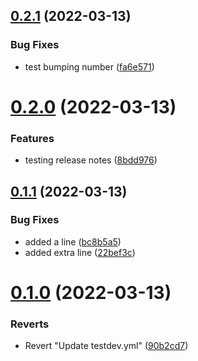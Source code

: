 ## [0.2.1](https://github.com/appicompany/demo-appi/compare/v0.2.0...v0.2.1) (2022-03-13)


### Bug Fixes

* test bumping number ([fa6e571](https://github.com/appicompany/demo-appi/commit/fa6e571b01fdc4ad5fc0868b8cbedcf7c82e7e0c))



# [0.2.0](https://github.com/appicompany/demo-appi/compare/v0.1.1...v0.2.0) (2022-03-13)


### Features

* testing release notes ([8bdd976](https://github.com/appicompany/demo-appi/commit/8bdd976a18dedc2c9f21735bf8c7594d4db56374))



## [0.1.1](https://github.com/appicompany/demo-appi/compare/v0.1.0...v0.1.1) (2022-03-13)


### Bug Fixes

* added a line ([bc8b5a5](https://github.com/appicompany/demo-appi/commit/bc8b5a5edc564a8b3b630f182ab20553f7b4b8b9))
* added extra line ([22bef3c](https://github.com/appicompany/demo-appi/commit/22bef3cfa21690c971afd743786c5b33b6dc8244))



# [0.1.0](https://github.com/appicompany/demo-appi/compare/v1.0.0...v0.1.0) (2022-03-13)


### Reverts

* Revert "Update testdev.yml" ([90b2cd7](https://github.com/appicompany/demo-appi/commit/90b2cd744751ed5c57be3ad12d8a64cc410ef8df))



